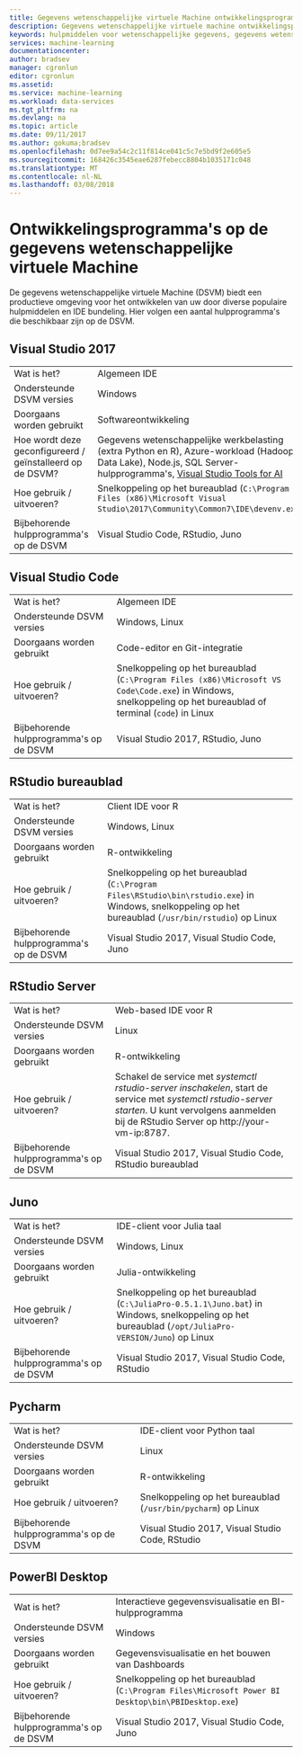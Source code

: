 ```yaml
---
title: Gegevens wetenschappelijke virtuele Machine ontwikkelingsprogramma's - Azure | Microsoft Docs
description: Gegevens wetenschappelijke virtuele machine ontwikkelingsprogramma's.
keywords: hulpmiddelen voor wetenschappelijke gegevens, gegevens wetenschappelijke virtuele machine, hulpprogramma's voor gegevenswetenschap, gegevenswetenschap linux
services: machine-learning
documentationcenter: 
author: bradsev
manager: cgronlun
editor: cgronlun
ms.assetid: 
ms.service: machine-learning
ms.workload: data-services
ms.tgt_pltfrm: na
ms.devlang: na
ms.topic: article
ms.date: 09/11/2017
ms.author: gokuma;bradsev
ms.openlocfilehash: 0d7ee9a54c2c11f814ce041c5c7e5bd9f2e605e5
ms.sourcegitcommit: 168426c3545eae6287febecc8804b1035171c048
ms.translationtype: MT
ms.contentlocale: nl-NL
ms.lasthandoff: 03/08/2018
---
```

# <a name="development-tools-on-the-data-science-virtual-machine"></a>Ontwikkelingsprogramma's op de gegevens wetenschappelijke virtuele Machine

De gegevens wetenschappelijke virtuele Machine (DSVM) biedt een productieve omgeving voor het ontwikkelen van uw door diverse populaire hulpmiddelen en IDE bundeling. Hier volgen een aantal hulpprogramma's die beschikbaar zijn op de DSVM. 

## <a name="visual-studio-2017"></a>Visual Studio 2017  
|    |           |
| ------------- | ------------- |
| Wat is het?   | Algemeen IDE      |
| Ondersteunde DSVM versies      | Windows      |
| Doorgaans worden gebruikt      | Softwareontwikkeling    |
| Hoe wordt deze geconfigureerd / geïnstalleerd op de DSVM?      | Gegevens wetenschappelijke werkbelasting (extra Python en R), Azure-workload (Hadoop, Data Lake), Node.js, SQL Server-hulpprogramma's, [Visual Studio Tools for AI](https://github.com/Microsoft/vs-tools-for-ai)    |
| Hoe gebruik / uitvoeren?      | Snelkoppeling op het bureaublad (`C:\Program Files (x86)\Microsoft Visual Studio\2017\Community\Common7\IDE\devenv.exe`)    |
| Bijbehorende hulpprogramma's op de DSVM      |     Visual Studio Code, RStudio, Juno  |

## <a name="visual-studio-code"></a>Visual Studio Code 
|    |           |
| ------------- | ------------- |
| Wat is het?   | Algemeen IDE      |
| Ondersteunde DSVM versies      | Windows, Linux     |
| Doorgaans worden gebruikt      | Code-editor en Git-integratie   |
| Hoe gebruik / uitvoeren?      | Snelkoppeling op het bureaublad (`C:\Program Files (x86)\Microsoft VS Code\Code.exe`) in Windows, snelkoppeling op het bureaublad of terminal (`code`) in Linux    |
| Bijbehorende hulpprogramma's op de DSVM      |     Visual Studio 2017, RStudio, Juno  |

## <a name="rstudio--desktop"></a>RStudio bureaublad 
|    |           |
| ------------- | ------------- |
| Wat is het?   | Client IDE voor R    |
| Ondersteunde DSVM versies      | Windows, Linux      |
| Doorgaans worden gebruikt      |  R-ontwikkeling     |
| Hoe gebruik / uitvoeren?      | Snelkoppeling op het bureaublad (`C:\Program Files\RStudio\bin\rstudio.exe`) in Windows, snelkoppeling op het bureaublad (`/usr/bin/rstudio`) op Linux      |
| Bijbehorende hulpprogramma's op de DSVM      |   Visual Studio 2017, Visual Studio Code, Juno      |

## <a name="rstudio--server"></a>RStudio  Server 
|    |           |
| ------------- | ------------- |
| Wat is het?   | Web-based IDE voor R    |
| Ondersteunde DSVM versies      | Linux      |
| Doorgaans worden gebruikt      |  R-ontwikkeling     |
| Hoe gebruik / uitvoeren?      | Schakel de service met _systemctl rstudio-server inschakelen_, start de service met _systemctl rstudio-server starten_. U kunt vervolgens aanmelden bij de RStudio Server op http://your-vm-ip:8787.       |
| Bijbehorende hulpprogramma's op de DSVM      |   Visual Studio 2017, Visual Studio Code, RStudio bureaublad      |

## <a name="juno"></a>Juno 
|    |           |
| ------------- | ------------- |
| Wat is het?   | IDE-client voor Julia taal   |
| Ondersteunde DSVM versies      | Windows, Linux      |
| Doorgaans worden gebruikt      |  Julia-ontwikkeling     |
| Hoe gebruik / uitvoeren?      | Snelkoppeling op het bureaublad (`C:\JuliaPro-0.5.1.1\Juno.bat`) in Windows, snelkoppeling op het bureaublad (`/opt/JuliaPro-VERSION/Juno`) op Linux      |
| Bijbehorende hulpprogramma's op de DSVM      |   Visual Studio 2017, Visual Studio Code, RStudio      |

## <a name="pycharm"></a>Pycharm
|    |           |
| ------------- | ------------- |
| Wat is het?   | IDE-client voor Python taal    |
| Ondersteunde DSVM versies      | Linux      |
| Doorgaans worden gebruikt      |  R-ontwikkeling     |
| Hoe gebruik / uitvoeren?      | Snelkoppeling op het bureaublad (`/usr/bin/pycharm`) op Linux      |
| Bijbehorende hulpprogramma's op de DSVM      |   Visual Studio 2017, Visual Studio Code, RStudio      |



## <a name="powerbi-desktop"></a>PowerBI Desktop 
|    |           |
| ------------- | ------------- |
| Wat is het?   | Interactieve gegevensvisualisatie en BI-hulpprogramma    |
| Ondersteunde DSVM versies      | Windows  |
| Doorgaans worden gebruikt      |  Gegevensvisualisatie en het bouwen van Dashboards   |
| Hoe gebruik / uitvoeren?      | Snelkoppeling op het bureaublad (`C:\Program Files\Microsoft Power BI Desktop\bin\PBIDesktop.exe`)      |
| Bijbehorende hulpprogramma's op de DSVM      |   Visual Studio 2017, Visual Studio Code, Juno      |

